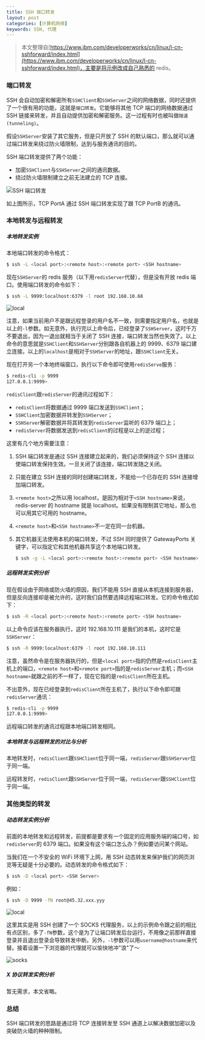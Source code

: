 ```yaml
---
title: SSH 端口转发
layout: post
categories: [计算机网络]
keywords: SSH, 代理
---
```


> 本文整理自[https://www.ibm.com/developerworks/cn/linux/l-cn-sshforward/index.html](https://www.ibm.com/developerworks/cn/linux/l-cn-sshforward/index.html)，主要是将示例改成自己熟悉的 redis。

### 端口转发

SSH 会自动加密和解密所有`SSHClient`和`SSHServer`之间的网络数据，同时还提供了一个很有用的功能，这就是`端口转发`。它能够将其他 TCP 端口的网络数据通过 SSH 链接来转发，并且自动提供加密和解密服务。这一过程有时也被叫做`隧道(tunneling)`。

假设`SSHServer`安装了其它服务，但是只开放了 SSH 的默认端口，那么就可以通过端口转发来绕过防火墙限制，达到与服务通讯的目的。

SSH 端口转发提供了两个功能：

*   加密`SSHClient`与`SSHServer`之间的通讯数据。
*   绕过防火墙限制建立之前无法建立的 TCP 连接。

![SSH 端口转发](assets/images/2020/0813/image001.jpg)

如上图所示，TCP PortA 通过 SSH 端口转发实现了跟 TCP PortB 的通讯。

### 本地转发与远程转发

##### 本地转发实例

本地端口转发的命令格式：

```bash
$ ssh -L <local port>:<remote host>:<remote port> <SSH hostname>
```

现在`SSHServer`的 redis 服务（以下用`redisServer`代替），但是没有开放 redis 端口。使用端口转发的命令如下：

```bash
$ ssh -L 9999:localhost:6379 -l root 192.168.10.68
```

![local](assets/images/2020/0813/image002.jpg)

注意，如果当前用户不是跟远程登录的用户名不一致，则需要指定用户名，也就是以上的`-l`参数。如无意外，执行完以上命令后，已经登录了`SSHServer`，这时千万不要退出，因为一退出就相当于关闭了 SSH 连接，端口转发当然也失效了。以上命令的意思就是`SSHClient`和`SSHServer`分别跟各自机器上的 9999、6379 端口建立连接。以上的`localhost`是相对于`SSHServer`的地址，跟`SSHClient`无关。

现在打开另一个本地终端窗口，执行以下命令即可使用`redisServe`服务：

```bash
$ redis-cli -p 9999
127.0.0.1:9999> 
```

`redisClient`跟`redisServer`的通讯过程如下：

*   `redisClient`将数据通过 9999 端口发送到`SSHClient`；
*   `SSHClient`加密数据并转发到`SSHServer`；
*   `SSHServer`解密数据并将其转发到`redisServer`监听的 6379 端口上；
*   `redisServer`将数据发送到`redisClient`的过程是以上的逆过程；

这里有几个地方需要注意：

1.  SSH 端口转发是通过 SSH 连接建立起来的，我们必须保持这个 SSH 连接以使端口转发保持生效。一旦关闭了该连接，端口转发随之关闭。
2.  只能在建立 SSH 连接的同时创建端口转发，不能给一个已存在的 SSH 连接增加端口转发。
3.  `<remote host>`之所以用 localhost，是因为相对于`<SSH hostname>`来说，redis-server 的 hostname 就是 localhost。如果没有限制其它地址，那么也可以用其它可用的 hostname。
4.  `<remote host>`和`<SSH hostname>`不一定在同一台机器。
5.  其它机器无法使用本机的端口转发，不过 SSH 同时提供了 GatewayPorts 关键字，可以指定它和其他机器共享这个本地端口转发。
    
    ```bash
    $ ssh -g -L <local port>:<remote host>:<remote port> <SSH hostname>
    ```
    
##### 远程转发实例分析

现在假设由于网络或防火墙的原因，我们不能用 SSH 直接从本机连接到服务器，但是反向连接却是被允许的，这时我们自然要选择远程端口转发。它的命令格式如下：

```bash
$ ssh -R <local port>:<remote host>:<remote port> <SSH hostname>
```

以上命令应该在服务器执行，这时 192.168.10.111 是我们的本机，这时它是`SSHServer`：

```bash
$ ssh -R 9999:localhost:6379 -l root 192.168.10.111
```

注意，虽然命令是在服务器执行的，但是`<local port>`指的仍然是`redisClient`主机上的端口，`<remote host>`和`<remote port>`指的是`redisServer`主机；而`<SSH hostname>`就跟之前的不一样了，现在它指的是`redisClient`所在主机。

不出意外，现在已经登录到`redisClient`所在主机了，执行以下命令即可跟`redisServer`通讯：

```bash
$ redis-cli -p 9999
127.0.0.1:9999> 
```

远程端口转发的通讯过程跟本地端口转发相同。

##### 本地转发与远程转发的对比与分析

本地转发时，`redisClient`跟`SSHClient`位于同一端，`redisServer`跟`SSHServer`位于同一端。

远程转发时，`redisClient`跟`SSHServer`位于同一端，`redisServer`跟`SSHClient`位于同一端。

### 其他类型的转发

##### 动态转发实例分析

前面的本地转发和远程转发，前提都是要求有一个固定的应用服务端的端口号，如`redisServer`的 6379 端口。如果没有这个端口怎么办？例如要访问某个网站。

当我们在一个不安全的 WiFi 环境下上网，用 SSH 动态转发来保护我们的网页浏览等无疑是十分必要的。动态转发的命令格式如下：

```bash
$ ssh -D <local port> <SSH Server>
```

例如：

```bash
$ ssh -D 9999 -fN root@45.32.xxx.yyy
```

![local](assets/images/2020/0813/image004.jpg)

这里其实是用 SSH 创建了一个 SOCKS 代理服务，以上的示例命令跟之前的相比有点区别，多了`-fN`参数，这个是为了让端口转发后台运行，不用像之前那样直接登录并且退出登录会导致转发中断。另外，`-l`参数可以用`username@hostname`来代替。接着设置一下浏览器的代理就可以愉快地冲"浪"了～

![socks](assets/images/2020/0813/WX20200813-151022.png)

##### X 协议转发实例分析

暂无需求，本文省略。

### 总结

SSH 端口转发的思路是通过将 TCP 连接转发至 SSH 通道上以解决数据加密以及突破防火墙的种种限制。

